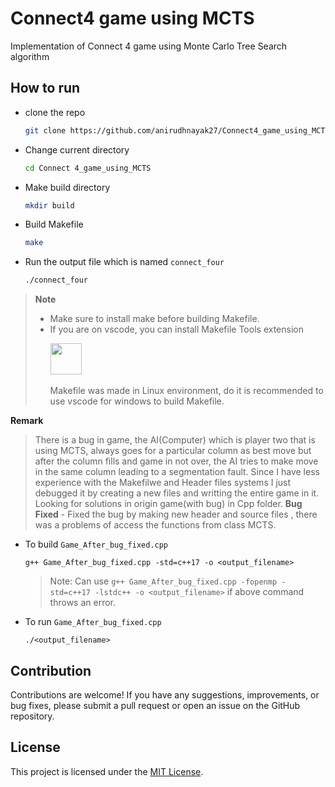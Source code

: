 # Connect4 game using MCTS
Implementation of Connect 4 game using Monte Carlo Tree Search algorithm

## How to run
- clone the repo
  ```sh
  git clone https://github.com/anirudhnayak27/Connect4_game_using_MCTS.git
  ```
- Change current directory
  ```sh
  cd Connect 4_game_using_MCTS
  ```
- Make build directory
  ```sh
  mkdir build
  ```
- Build Makefile
  ```sh
  make
  ```
- Run the output file which is named `connect_four`
  ```sh
  ./connect_four
  ```
>**Note**
> - Make sure to install make before building Makefile.
> - If you are on vscode, you can install Makefile Tools extension <p align="here"><img src="https://ms-vscode.gallerycdn.vsassets.io/extensions/ms-vscode/makefile-tools/0.10.7/1714536879972/Microsoft.VisualStudio.Services.Icons.Default" height="50px">&nbsp;&nbsp;&nbsp;&nbsp;&nbsp; </p>
>   Makefile was made in Linux environment, do it is recommended to use vscode for windows to build Makefile.

**Remark** 
> There is a bug in game, the AI(Computer) which is player two that is using MCTS, always goes for a particular column as best move but after the column fills and game in not over, the AI tries to make move in the same column leading to a segmentation fault. Since I have less experience with the Makefilwe and Header files systems I just debugged it by creating a new files and writting the entire game in it. Looking for solutions in origin game(with bug) in Cpp folder.
**Bug Fixed** - Fixed the bug by making new header and source files , there was a problems of access the functions from class MCTS. 

- To build `Game_After_bug_fixed.cpp`
  ```
  g++ Game_After_bug_fixed.cpp -std=c++17 -o <output_filename>
  ```
  >Note: Can use `g++ Game_After_bug_fixed.cpp -fopenmp -std=c++17 -lstdc++ -o <output_filename>` if above command throws an error.
- To run `Game_After_bug_fixed.cpp`
  ```
  ./<output_filename>
  
## Contribution

Contributions are welcome! If you have any suggestions, improvements, or bug fixes, please submit a pull request or open an issue on the GitHub repository.

## License

This project is licensed under the [MIT License](LICENSE).
